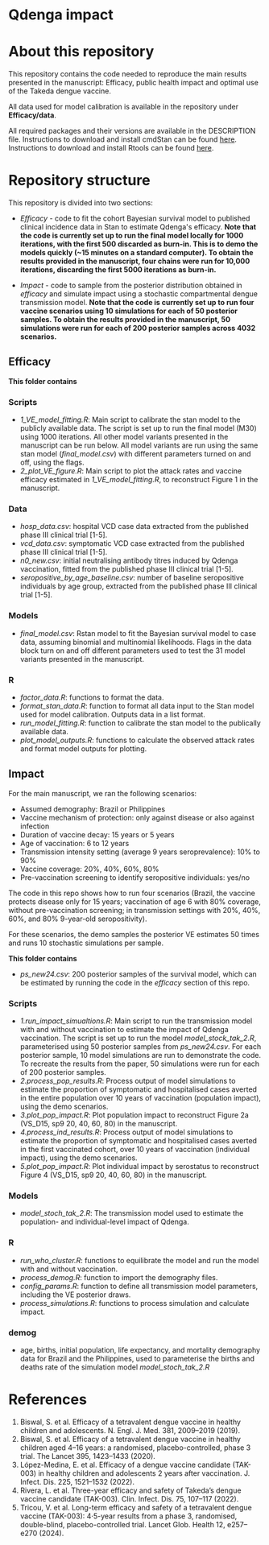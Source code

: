 # Qdenga impact


# About this repository
This repository contains the code needed to reproduce the main results presented in the manuscript: Efficacy, public health impact and optimal use of the Takeda dengue vaccine. 

All data used for model calibration is available in the repository under **Efficacy/data**. 

All required packages and their versions are available in the DESCRIPTION file. Instructions to download and install cmdStan can be found [here](https://mc-stan.org/users/interfaces/cmdstan). Instructions to download and install Rtools can be found [here](https://cran.r-project.org/bin/windows/Rtools/).

# Repository structure

This repository is divided into two sections: 

* *Efficacy* - code to fit the cohort Bayesian survival model to published clinical incidence data in Stan to estimate Qdenga's efficacy. **Note that the code is currently set up to run the final model locally for 1000 iterations, with the first 500 discarded as burn-in. This is to demo the models quickly (~15 minutes on a standard computer). To obtain the results provided in the manuscript, four chains were run for 10,000 iterations, discarding the first 5000 iterations as burn-in.**
  
* *Impact* - code to sample from the posterior distribution obtained in *efficacy* and simulate impact using a stochastic compartmental dengue transmission model. **Note that the code is currently set up to run four vaccine scenarios using 10 simulations for each of 50 posterior samples. To obtain the results provided in the manuscript, 50 simulations were run for each of 200 posterior samples across 4032 scenarios.**


## Efficacy

**This folder contains**

### Scripts
* *1_VE_model_fitting.R*: Main script to calibrate the stan model to the publicly available data. The script is set up to run the final model (M30) using 1000 iterations. All other model variants presented in the manuscript can be run below. All model variants are run using the same stan model (*final_model.csv*)  with different parameters turned on and off, using the flags. 
* *2_plot_VE_figure.R*: Main script to plot the attack rates and vaccine efficacy estimated in *1_VE_model_fitting.R*, to reconstruct Figure 1 in the manuscript. 

### Data

* *hosp_data.csv*: hospital VCD case data extracted from the published phase III clinical trial [1-5]. 
* *vcd_data.csv*: symptomatic VCD case extracted from the published phase III clinical trial [1-5]. 
* *n0_new.csv*: initial neutralising antibody titres induced by Qdenga vaccination, fitted from the published phase III clinical trial [1-5]. 
* *seropositive_by_age_baseline.csv*: number of baseline seropositive individuals by age group, extracted from the published phase III clinical trial [1-5].

### Models

* *final_model.csv*: Rstan model to fit the Bayesian survival model to case data, assuming binomial and multinomial likelihoods. Flags in the data block turn on and off different parameters used to test the 31 model variants presented in the manuscript. 


### R
* *factor_data.R*: functions to format the data.
* *format_stan_data.R*: function to format all data input to the Stan model used for model calibration. Outputs data in a list format.
* *run_model_fitting.R*: function to calibrate the stan model to the publically available data.
* *plot_model_outputs.R*: functions to calculate the observed attack rates and format model outputs for plotting. 


## Impact

For the main manuscript, we ran the following scenarios: 

  - Assumed demography: Brazil or Philippines
  - Vaccine mechanism of protection: only against disease or also against infection
  - Duration of vaccine decay: 15 years or 5 years
  - Age of vaccination: 6 to 12 years
  - Transmission intensity setting (average 9 years seroprevalence): 10% to 90%
  - Vaccine coverage: 20%, 40%, 60%, 80%
  - Pre-vaccination screening to identify seropositive individuals: yes/no

The code in this repo shows how to run four scenarios (Brazil, the vaccine protects disease only for 15 years; vaccination of age 6 with 80% coverage, without pre-vaccination screening; in transmission settings with 20%, 40%, 60%, and 80% 9-year-old seropositivity).

For these scenarios, the demo samples the posterior VE estimates 50 times and runs 10 stochastic simulations per sample.

**This folder contains**

* *ps_new24.csv*: 200 posterior samples of the survival model, which can be estimated by running the code in the *efficacy* section of this repo. 

### Scripts
* *1.run_impact_simualtions.R*: Main script to run the transmission model with and without vaccination to estimate the impact of Qdenga vaccination. The script is set up to run the model *model_stock_tak_2.R*, parameterised using 50 posterior samples from *ps_new24.csv*. For each posterior sample, 10 model simulations are run to demonstrate the code. To recreate the results from the paper, 50 simulations were run for each of 200 posterior samples. 
* *2.process_pop_results.R*: Process output of model simulations to estimate the proportion of symptomatic and hospitalised cases averted in the entire population over 10 years of vaccination (population impact), using the demo scenarios. 
* *3.plot_pop_impact.R*: Plot population impact to reconstruct Figure 2a (VS_D15, sp9 20, 40, 60, 80) in the manuscript. 
* *4.process_ind_results.R*: Process output of model simulations to estimate the proportion of symptomatic and hospitalised cases averted in the first vaccinated cohort, over 10 years of vaccination (individual impact), using the demo scenarios. 
* *5.plot_pop_impact.R*: Plot individual impact by serostatus to reconstruct Figure 4 (VS_D15, sp9 20, 40, 60, 80) in the manuscript. 


### Models
 
* *model_stoch_tak_2.R*:  The transmission model used to estimate the population- and individual-level impact of Qdenga.


### R
* *run_who_cluster.R*: functions to equilibrate the model and run the model with and without vaccination.
* *process_demog.R*: function to import the demography files. 
* *config_params.R*: function to define all transmission model parameters, including the VE posterior draws.
* *process_simulations.R*: functions to process simulation and calculate impact. 

### demog
* age, births, initial population, life expectancy, and mortality demography data for Brazil and the Philippines, used to parameterise the births and deaths rate of the simulation model *model_stoch_tak_2.R*

# References 

1.	Biswal, S. et al. Efficacy of a tetravalent dengue vaccine in healthy children and adolescents. N. Engl. J. Med. 381, 2009–2019 (2019).
2.	Biswal, S. et al. Efficacy of a tetravalent dengue vaccine in healthy children aged 4–16 years: a randomised, placebo-controlled, phase 3 trial. The Lancet 395, 1423–1433 (2020).
3.	López-Medina, E. et al. Efficacy of a dengue vaccine candidate (TAK-003) in healthy children and adolescents 2 years after vaccination. J. Infect. Dis. 225, 1521–1532 (2022).
4.	Rivera, L. et al. Three-year efficacy and safety of Takeda’s dengue vaccine candidate (TAK-003). Clin. Infect. Dis. 75, 107–117 (2022).
5.	Tricou, V. et al. Long-term efficacy and safety of a tetravalent dengue vaccine (TAK-003): 4·5-year results from a phase 3, randomised, double-blind, placebo-controlled trial. Lancet Glob. Health 12, e257–e270 (2024).

